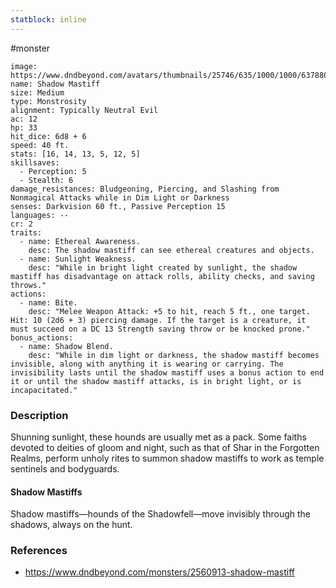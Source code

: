 ```yaml
---
statblock: inline
---
```

 #monster 

```statblock
image: https://www.dndbeyond.com/avatars/thumbnails/25746/635/1000/1000/637880557981173432.jpeg
name: Shadow Mastiff
size: Medium
type: Monstrosity
alignment: Typically Neutral Evil
ac: 12
hp: 33
hit_dice: 6d8 + 6
speed: 40 ft.
stats: [16, 14, 13, 5, 12, 5]
skillsaves:
  - Perception: 5
  - Stealth: 6
damage_resistances: Bludgeoning, Piercing, and Slashing from Nonmagical Attacks while in Dim Light or Darkness
senses: Darkvision 60 ft., Passive Perception 15
languages: --
cr: 2
traits:
  - name: Ethereal Awareness.
    desc: The shadow mastiff can see ethereal creatures and objects.
  - name: Sunlight Weakness.
    desc: "While in bright light created by sunlight, the shadow mastiff has disadvantage on attack rolls, ability checks, and saving throws."
actions:
  - name: Bite.
    desc: "Melee Weapon Attack: +5 to hit, reach 5 ft., one target. Hit: 10 (2d6 + 3) piercing damage. If the target is a creature, it must succeed on a DC 13 Strength saving throw or be knocked prone."
bonus_actions:
  - name: Shadow Blend.
    desc: "While in dim light or darkness, the shadow mastiff becomes invisible, along with anything it is wearing or carrying. The invisibility lasts until the shadow mastiff uses a bonus action to end it or until the shadow mastiff attacks, is in bright light, or is incapacitated."
```

### Description

Shunning sunlight, these hounds are usually met as a pack. Some faiths devoted to deities of gloom and night, such as that of Shar in the Forgotten Realms, perform unholy rites to summon shadow mastiffs to work as temple sentinels and bodyguards.

#### Shadow Mastiffs

Shadow mastiffs—hounds of the Shadowfell—move invisibly through the shadows, always on the hunt.

### References

* https://www.dndbeyond.com/monsters/2560913-shadow-mastiff
